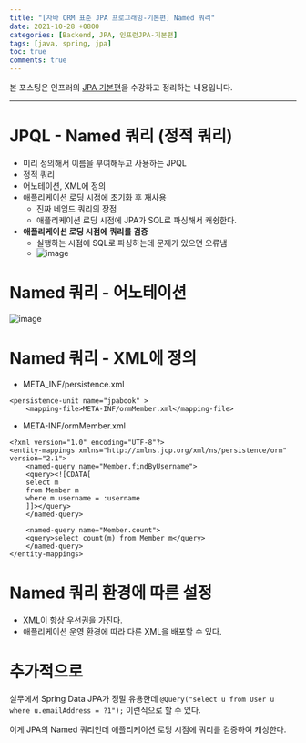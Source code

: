 ```yaml
---
title: "[자바 ORM 표준 JPA 프로그래밍-기본편] Named 쿼리"
date: 2021-10-28 +0800
categories: [Backend, JPA, 인프런JPA-기본편]
tags: [java, spring, jpa]
toc: true
comments: true
---
```


본 포스팅은 인프러의 [JPA 기본편](https://www.inflearn.com/course/ORM-JPA-Basic#)을 수강하고 정리하는 내용입니다.

<hr>

# JPQL - Named 쿼리 (정적 쿼리)
- 미리 정의해서 이름을 부여해두고 사용하는 JPQL
- 정적 쿼리
- 어노테이션, XML에 정의
- 애플리케이션 로딩 시점에 초기화 후 재사용
  - 진짜 네임드 쿼리의 장점
  - 애플리케이션 로딩 시점에 JPA가 SQL로 파싱해서 캐슁한다.
- <b>애플리케이션 로딩 시점에 쿼리를 검증</b>
  - 실행하는 시점에 SQL로 파싱하는데 문제가 있으면 오류냄
  - ![image](https://user-images.githubusercontent.com/44339530/139247599-69e7856d-1193-4b55-9b14-fa5e98776d1c.png)

# Named 쿼리 - 어노테이션

![image](https://user-images.githubusercontent.com/44339530/139246942-0f9e3a48-9e53-44c1-b1b6-c18265bec84f.png)

# Named 쿼리 - XML에 정의

- META_INF/persistence.xml

~~~
<persistence-unit name="jpabook" >
    <mapping-file>META-INF/ormMember.xml</mapping-file>
~~~

- META-INF/ormMember.xml

~~~
<?xml version="1.0" encoding="UTF-8"?>
<entity-mappings xmlns="http://xmlns.jcp.org/xml/ns/persistence/orm" version="2.1">
    <named-query name="Member.findByUsername">
    <query><![CDATA[
    select m
    from Member m
    where m.username = :username
    ]]></query>
    </named-query>

    <named-query name="Member.count">
    <query>select count(m) from Member m</query>
    </named-query>
</entity-mappings>
~~~

# Named 쿼리 환경에 따른 설정
- XML이 항상 우선권을 가진다.
- 애플리케이션 운영 환경에 따라 다른 XML을 배포할 수 있다.

# 추가적으로

실무에서 Spring Data JPA가 정말 유용한데 `@Query("select u from User u where u.emailAddress = ?1");` 이런식으로 할 수 있다.

이게 JPA의 Named 쿼리인데 애플리케이션 로딩 시점에 쿼리를 검증하여 캐싱한다.